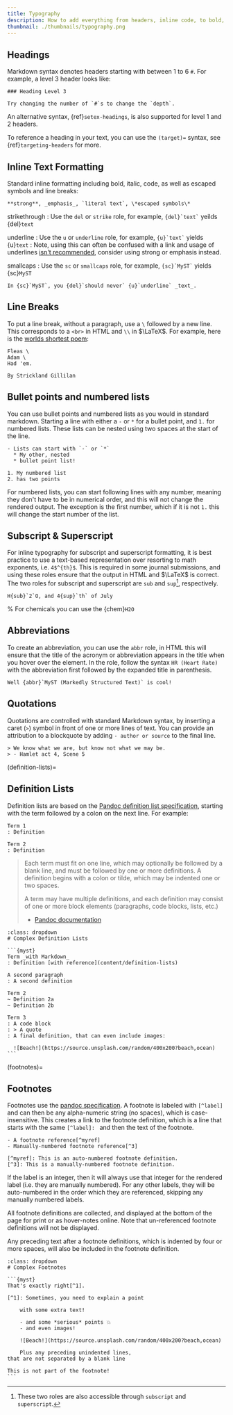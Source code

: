 ```yaml
---
title: Typography
description: How to add everything from headers, inline code, to bold, italic and underline.
thumbnail: ./thumbnails/typography.png
---
```


## Headings

Markdown syntax denotes headers starting with between 1 to 6 `#`.
For example, a level 3 header looks like:

```{myst}
### Heading Level 3

Try changing the number of `#`s to change the `depth`.
```

An alternative syntax, {ref}`setex-headings`, is also supported for level 1 and 2 headers.

To reference a heading in your text, you can use the `(target)=` syntax, see {ref}`targeting-headers` for more.

## Inline Text Formatting

Standard inline formatting including bold, italic, code, as well as escaped symbols and line breaks:

```{myst}
**strong**, _emphasis_, `literal text`, \*escaped symbols\*
```

strikethrough
: Use the `del` or `strike` role, for example, `` {del}`text` `` yeilds {del}`text`

underline
: Use the `u` or `underline` role, for example, `` {u}`text` `` yields {u}`text`
: Note, using this can often be confused with a link and usage of underlines [isn't recommended](https://practicaltypography.com/underlining.html), consider using strong or emphasis instead.

smallcaps
: Use the `sc` or `smallcaps` role, for example, `` {sc}`MyST` `` yields {sc}`MyST`

```{myst}
In {sc}`MyST`, you {del}`should never` {u}`underline` _text_.
```

## Line Breaks

To put a line break, without a paragraph, use a `\` followed by a new line. This corresponds to a `<br>` in HTML and `\\` in $\LaTeX$. For example, here is the [worlds shortest poem](wiki:Lines_on_the_Antiquity_of_Microbes):

```{myst}
Fleas \
Adam \
Had 'em.

By Strickland Gillilan
```

## Bullet points and numbered lists

You can use bullet points and numbered lists as you would in standard markdown. Starting a line with either a `-` or `*` for a bullet point, and `1.` for numbered lists. These lists can be nested using two spaces at the start of the line.

```{myst}
- Lists can start with `-` or `*`
  * My other, nested
  * bullet point list!

1. My numbered list
2. has two points
```

For numbered lists, you can start following lines with any number, meaning they don't have to be in numerical order, and this will not change the rendered output. The exception is the first number, which if it is not `1.` this will change the start number of the list.

## Subscript & Superscript

For inline typography for subscript and superscript formatting, it is best practice to use a text-based representation over resorting to math exponents, i.e. `4$^{th}$`.
This is required in some journal submissions, and using these roles ensure that the output in HTML and $\LaTeX$ is correct.
The two roles for subscript and superscript are `sub` and `sup`[^long-names], respectively.

```{myst}
H{sub}`2`O, and 4{sup}`th` of July
```

[^long-names]: These two roles are also accessible through `subscript` and `superscript`.

% For chemicals you can use the {chem}`H2O`

## Abbreviations

To create an abbreviation, you can use the `abbr` role, in HTML this will ensure that the title of the acronym or abbreviation appears in the title when you hover over the element. In the role, follow the syntax `HR (Heart Rate)` with the abbreviation first followed by the expanded title in parenthesis.

```{myst}
Well {abbr}`MyST (Markedly Structured Text)` is cool!
```

## Quotations

Quotations are controlled with standard Markdown syntax, by inserting a caret (`>`) symbol in front of one or more lines of text. You can provide an attribution to a blockquote by adding `- author or source` to the final line.

```{myst}
> We know what we are, but know not what we may be.
> - Hamlet act 4, Scene 5
```

(definition-lists)=

## Definition Lists

Definition lists are based on the [Pandoc definition list specification](http://johnmacfarlane.net/pandoc/README.html#definition-lists), starting with the term followed by a colon on the next line. For example:

```{myst}
Term 1
: Definition

Term 2
: Definition
```

> Each term must fit on one line, which may optionally be followed by a blank line, and must be followed by one or more definitions. A definition begins with a colon or tilde, which may be indented one or two spaces.
>
> A term may have multiple definitions, and each definition may consist of one or more block elements (paragraphs, code blocks, lists, etc.)
>
> - [Pandoc documentation](https://pandoc.org/MANUAL.html#definition-lists)

````{tip}
:class: dropdown
# Complex Definition Lists

```{myst}
Term _with Markdown_
: Definition [with reference](content/definition-lists)

A second paragraph
: A second definition

Term 2
~ Definition 2a
~ Definition 2b

Term 3
: A code block
: > A quote
: A final definition, that can even include images:

  ![Beach!](https://source.unsplash.com/random/400x200?beach,ocean)
```
````

(footnotes)=

## Footnotes

Footnotes use the [pandoc specification](https://pandoc.org/MANUAL.html#footnotes). A footnote is labeled with `[^label]` and can then be any alpha-numeric string (no spaces), which is case-insensitive. This creates a link to the footnote definition, which is a line that starts with the same `[^label]: ` and then the text of the footnote.

```{myst}
- A footnote reference[^myref]
- Manually-numbered footnote reference[^3]

[^myref]: This is an auto-numbered footnote definition.
[^3]: This is a manually-numbered footnote definition.
```

If the label is an integer, then it will always use that integer for the rendered label (i.e. they are manually numbered). For any other labels, they will be auto-numbered in the order which they are referenced, skipping any manually numbered labels.

All footnote definitions are collected, and displayed at the bottom of the page for print or as hover-notes online.
Note that un-referenced footnote definitions will not be displayed.

Any preceding text after a footnote definitions, which is indented by four or more spaces, will also be included in the footnote definition.

````{tip}
:class: dropdown
# Complex Footnotes

```{myst}
That's exactly right[^1].

[^1]: Sometimes, you need to explain a point

    with some extra text!

    - and some *serious* points 💥
    - and even images!

    ![Beach!](https://source.unsplash.com/random/400x200?beach,ocean)

    Plus any preceding unindented lines,
that are not separated by a blank line

This is not part of the footnote!
```
````

